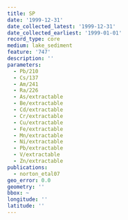 ```yaml
---
title: SP
date: '1999-12-31'
date_collected_latest: '1999-12-31'
date_collected_earliest: '1999-01-01'
record_type: core
medium: lake_sediment
feature: '747'
description: ''
parameters:
  - Pb/210
  - Cs/137
  - Am/241
  - Ra/226
  - As/extractable
  - Be/extractable
  - Cd/extractable
  - Cr/extractable
  - Cu/extractable
  - Fe/extractable
  - Mn/extractable
  - Ni/extractable
  - Pb/extractable
  - V/extractable
  - Zn/extractable
publications:
  - norton_etal07
geo_error: 0.0
geometry: ''
bbox: ~
longitude: ''
latitude: ''
---
```

